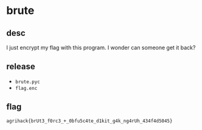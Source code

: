 # brute

## desc
I just encrypt my flag with this program. I wonder can someone get it back?

## release
- `brute.pyc`
- `flag.enc`

## flag 
`agrihack{brUt3_f0rc3_+_0bfu5c4te_d1kit_g4k_ng4rUh_434f4d5045}`